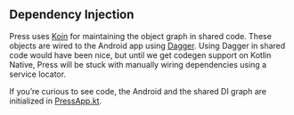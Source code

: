 ## Dependency Injection
Press uses [Koin](https://start.insert-koin.io/#/) for maintaining the object graph in shared code. These objects are wired to the Android app using [Dagger](https://dagger.dev/). Using Dagger in shared code would have been nice, but until we get codegen support on Kotlin Native, Press will be stuck with manually wiring dependencies using a service locator.

If you’re curious to see code, the Android and the shared DI graph are initialized in [PressApp.kt](https://github.com/saket/press/blob/4f050d2ed513118e51693f3295ca84a2bbf11ef6/androidApp/src/main/java/press/PressApp.kt#L33). 

